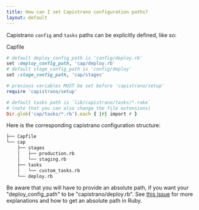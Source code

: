 ```yaml
---
title: How can I set Capistrano configuration paths?
layout: default
---
```


Capistrano `config` and `tasks` paths can be explicitly defined, like so:

Capfile

```ruby
# default deploy_config_path is 'config/deploy.rb'
set :deploy_config_path, 'cap/deploy.rb'
# default stage_config_path is 'config/deploy'
set :stage_config_path, 'cap/stages'

# previous variables MUST be set before 'capistrano/setup'
require 'capistrano/setup'

# default tasks path is `lib/capistrano/tasks/*.rake`
# (note that you can also change the file extensions)
Dir.glob('cap/tasks/*.rb').each { |r| import r }
```

Here is the corresponding capistrano configuration structure:

```bash
├── Capfile
└── cap
    ├── stages
    │   ├── production.rb
    │   └── staging.rb
    ├── tasks
    │   └── custom_tasks.rb
    └── deploy.rb
```

<p class="alert-box alert">
Be aware that you will have to provide an absolute path, if you want your "deploy_config_path" to be "capistrano/deploy.rb".
See <a href="https://github.com/capistrano/capistrano/issues/1519#issuecomment-152357282">this issue</a> for more explanations and how to get an absolute path in Ruby.
</p>
